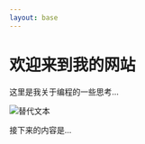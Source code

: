 ```yaml
---
layout: base
---
```


# 欢迎来到我的网站

这里是我关于编程的一些思考...

<img src="{{ '/assets/image/Plot1.png' | relative_url }}" alt="替代文本">

接下来的内容是...

